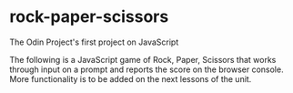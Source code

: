 # rock-paper-scissors
The Odin Project's first project on JavaScript

The following is a JavaScript game of Rock, Paper, Scissors that works through input on a prompt and reports the score on the browser console. More functionality is to be added on the next lessons of the unit.
